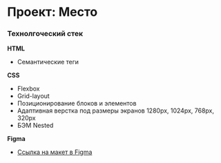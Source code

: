 # Проект: Место

### Технолгоческий стек

**HTML**
* Семантические теги

**CSS**
* Flexbox
* Grid-layout
* Позиционирование блоков и элементов
* Адаптивная верстка под размеры экранов 1280px, 1024px, 768px, 320px
* БЭМ Nested

**Figma**

* [Ссылка на макет в Figma](https://www.figma.com/file/2cn9N9jSkmxD84oJik7xL7/JavaScript.-Sprint-4?node-id=0%3A1)




